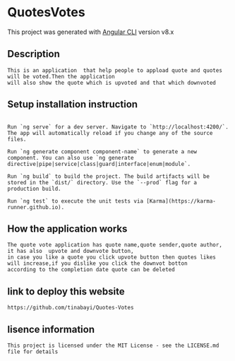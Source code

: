 # QuotesVotes

This project was generated with [Angular CLI](https://github.com/angular/angular-cli) version  v8.x
## Description
~~~
This is an application  that help people to appload quote and quotes will be voted.Then the application
will also show the quote which is upvoted and that which downvoted
~~~
## Setup installation instruction
~~~

Run `ng serve` for a dev server. Navigate to `http://localhost:4200/`. The app will automatically reload if you change any of the source files.

Run `ng generate component component-name` to generate a new component. You can also use `ng generate directive|pipe|service|class|guard|interface|enum|module`.

Run `ng build` to build the project. The build artifacts will be stored in the `dist/` directory. Use the `--prod` flag for a production build.

Run `ng test` to execute the unit tests via [Karma](https://karma-runner.github.io).

~~~
## How the application works
~~~
The quote vote application has quote name,quote sender,quote author, it has also  upvote and downvote button,
in case you like a quote you click upvote button then quotes likes will increase,if you dislike you click the downvot botton
according to the completion date quote can be deleted
~~~
## link to deploy this website
~~~
https://github.com/tinabayi/Quotes-Votes
~~~
## lisence information
~~~
This project is licensed under the MIT License - see the LICENSE.md file for details